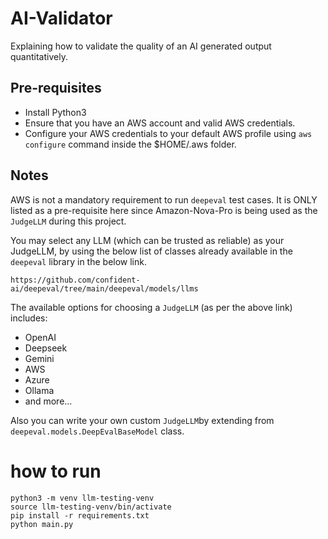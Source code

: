 # AI-Validator
Explaining how to validate the quality of an AI generated output quantitatively.

## Pre-requisites
- Install Python3
- Ensure that you have an AWS account and valid AWS credentials.
- Configure your AWS credentials to your default AWS profile using `aws configure` command inside the $HOME/.aws folder.

## Notes
AWS is not a mandatory requirement to run `deepeval` test cases.
It is ONLY listed as a pre-requisite here since Amazon-Nova-Pro is being used as the `JudgeLLM` during this project.

You may select any LLM (which can be trusted as reliable) as your JudgeLLM, by using the below list of classes already available in the `deepeval` library in the below link.
```
https://github.com/confident-ai/deepeval/tree/main/deepeval/models/llms
```
The available options for choosing a `JudgeLLM` (as per the above link) includes:
- OpenAI
- Deepseek
- Gemini
- AWS
- Azure
- Ollama
- and more...

Also you can write your own custom `JudgeLLM`by extending from `deepeval.models.DeepEvalBaseModel` class.


# how to run

```
python3 -m venv llm-testing-venv
source llm-testing-venv/bin/activate
pip install -r requirements.txt
python main.py
```
